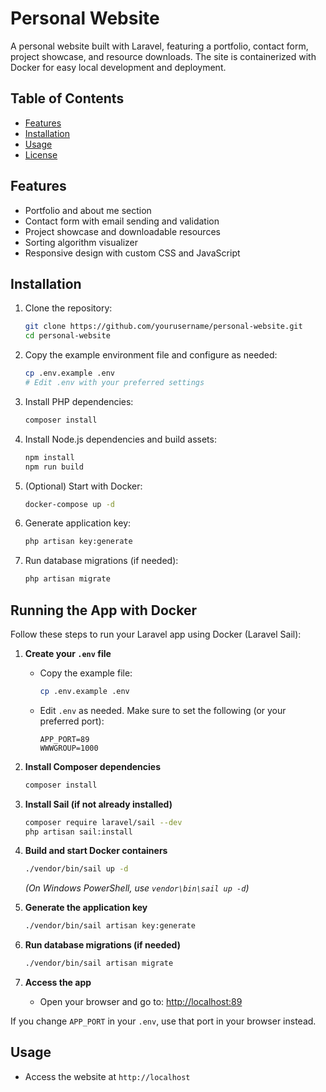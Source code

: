 # Personal Website

A personal website built with Laravel, featuring a portfolio, contact form, project showcase, and resource downloads. The site is containerized with Docker for easy local development and deployment.

## Table of Contents
- [Features](#features)
- [Installation](#installation)
- [Usage](#usage)
- [License](#license)

## Features
- Portfolio and about me section
- Contact form with email sending and validation
- Project showcase and downloadable resources
- Sorting algorithm visualizer
- Responsive design with custom CSS and JavaScript

## Installation
1. Clone the repository:
   ```bash
   git clone https://github.com/yourusername/personal-website.git
   cd personal-website
   ```
2. Copy the example environment file and configure as needed:
   ```bash
   cp .env.example .env
   # Edit .env with your preferred settings
   ```
3. Install PHP dependencies:
   ```bash
   composer install
   ```
4. Install Node.js dependencies and build assets:
   ```bash
   npm install
   npm run build
   ```
5. (Optional) Start with Docker:
   ```bash
   docker-compose up -d
   ```
6. Generate application key:
   ```bash
   php artisan key:generate
   ```
7. Run database migrations (if needed):
   ```bash
   php artisan migrate
   ```

## Running the App with Docker

Follow these steps to run your Laravel app using Docker (Laravel Sail):

1. **Create your `.env` file**
   - Copy the example file:
     ```bash
     cp .env.example .env
     ```
   - Edit `.env` as needed. Make sure to set the following (or your preferred port):
     ```env
     APP_PORT=89
     WWWGROUP=1000
     ```

2. **Install Composer dependencies**
   ```bash
   composer install
   ```

3. **Install Sail (if not already installed)**
   ```bash
   composer require laravel/sail --dev
   php artisan sail:install
   ```

4. **Build and start Docker containers**
   ```bash
   ./vendor/bin/sail up -d
   ```
   *(On Windows PowerShell, use `vendor\bin\sail up -d`)*

5. **Generate the application key**
   ```bash
   ./vendor/bin/sail artisan key:generate
   ```

6. **Run database migrations (if needed)**
   ```bash
   ./vendor/bin/sail artisan migrate
   ```

7. **Access the app**
   - Open your browser and go to: [http://localhost:89](http://localhost:89)

If you change `APP_PORT` in your `.env`, use that port in your browser instead.

## Usage
- Access the website at `http://localhost`